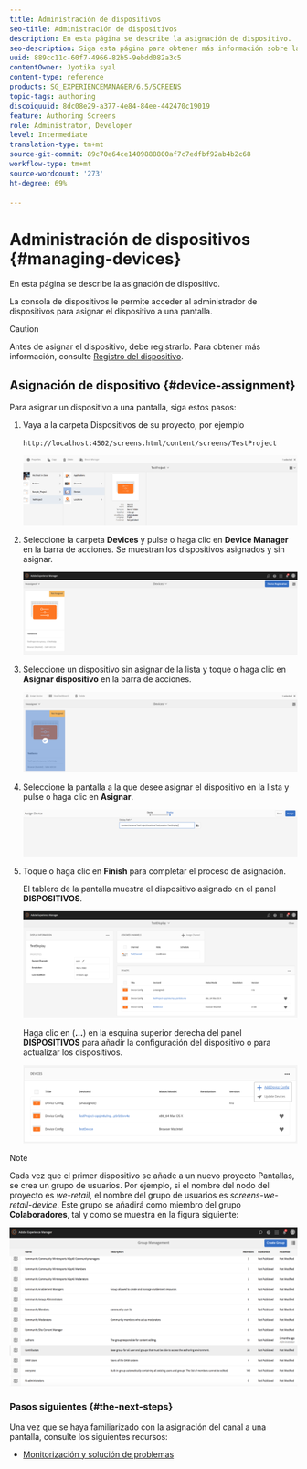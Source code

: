 ```yaml
---
title: Administración de dispositivos
seo-title: Administración de dispositivos
description: En esta página se describe la asignación de dispositivo.
seo-description: Siga esta página para obtener más información sobre la asignación de dispositivo. La consola de dispositivos le permite acceder al administrador de dispositivos para asignar el dispositivo a una pantalla.
uuid: 889cc11c-60f7-4966-82b5-9ebdd082a3c5
contentOwner: Jyotika syal
content-type: reference
products: SG_EXPERIENCEMANAGER/6.5/SCREENS
topic-tags: authoring
discoiquuid: 8dc08e29-a377-4e84-84ee-442470c19019
feature: Authoring Screens
role: Administrator, Developer
level: Intermediate
translation-type: tm+mt
source-git-commit: 89c70e64ce1409888800af7c7edfbf92ab4b2c68
workflow-type: tm+mt
source-wordcount: '273'
ht-degree: 69%

---
```



# Administración de dispositivos {#managing-devices}

En esta página se describe la asignación de dispositivo.

La consola de dispositivos le permite acceder al administrador de dispositivos para asignar el dispositivo a una pantalla.

>[!CAUTION]
>
>Antes de asignar el dispositivo, debe registrarlo. Para obtener más información, consulte [Registro del dispositivo](device-registration.md).

## Asignación de dispositivo {#device-assignment}

Para asignar un dispositivo a una pantalla, siga estos pasos:

1. Vaya a la carpeta Dispositivos de su proyecto, por ejemplo

   `http://localhost:4502/screens.html/content/screens/TestProject`

   ![chlimage_1-32](assets/chlimage_1-32.png)

1. Seleccione la carpeta **Devices** y pulse o haga clic en **Device Manager** en la barra de acciones. Se muestran los dispositivos asignados y sin asignar.

   ![chlimage_1-33](assets/chlimage_1-33.png)

1. Seleccione un dispositivo sin asignar de la lista y toque o haga clic en **Asignar dispositivo** en la barra de acciones.

   ![chlimage_1-34](assets/chlimage_1-34.png)

1. Seleccione la pantalla a la que desee asignar el dispositivo en la lista y pulse o haga clic en **Asignar**.

   ![chlimage_1-35](assets/chlimage_1-35.png)

1. Toque o haga clic en **Finish** para completar el proceso de asignación.


   El tablero de la pantalla muestra el dispositivo asignado en el panel **DISPOSITIVOS**.

   ![chlimage_1-37](assets/chlimage_1-37.png)

   Haga clic en (**...**) en la esquina superior derecha del panel **DISPOSITIVOS** para añadir la configuración del dispositivo o para actualizar los dispositivos.

   ![chlimage_1-38](assets/chlimage_1-38.png)

>[!NOTE]
>
>Cada vez que el primer dispositivo se añade a un nuevo proyecto Pantallas, se crea un grupo de usuarios.
>Por ejemplo, si el nombre del nodo del proyecto es *we-retail*, el nombre del grupo de usuarios es *screens-we-retail-device*.
>Este grupo se añadirá como miembro del grupo **Colaboradores**, tal y como se muestra en la figura siguiente:

![chlimage_1-39](assets/chlimage_1-39.png)

### Pasos siguientes {#the-next-steps}

Una vez que se haya familiarizado con la asignación del canal a una pantalla, consulte los siguientes recursos:

* [Monitorización y solución de problemas](monitoring-screens.md)

